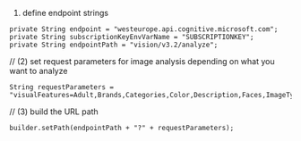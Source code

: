 1) define endpoint strings
```
private String endpoint = "westeurope.api.cognitive.microsoft.com";
private String subscriptionKeyEnvVarName = "SUBSCRIPTIONKEY";
private String endpointPath = "vision/v3.2/analyze";
```
// (2) set request parameters for image analysis depending on what you want to analyze
```
String requestParameters = "visualFeatures=Adult,Brands,Categories,Color,Description,Faces,ImageType,Objects,Tags";
```
// (3) build the URL path
```
builder.setPath(endpointPath + "?" + requestParameters);
```